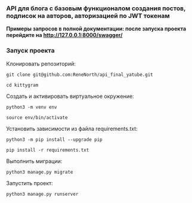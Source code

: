 ### API для блога с базовым функционалом создания постов, подписок на авторов, авторизацией по JWT токенам
**Примеры запросов в полной документации: после запуска проекта перейдите на http://127.0.0.1:8000/swagger/**

### Запуск проекта
Клонировать репозиторий:
```
git clone git@github.com:ReneNorth/api_final_yatube.git
```

```
cd kittygram
```

Cоздать и активировать виртуальное окружение:

```
python3 -m venv env
```

```
source env/bin/activate
```

Установить зависимости из файла requirements.txt:

```
python3 -m pip install --upgrade pip
```

```
pip install -r requirements.txt
```

Выполнить миграции:

```
python3 manage.py migrate
```

Запустить проект:

```
python3 manage.py runserver
```